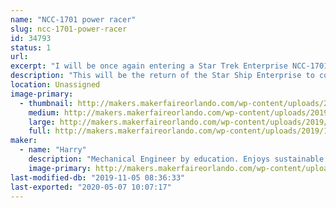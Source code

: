```yaml
---
name: "NCC-1701 power racer"
slug: ncc-1701-power-racer
id: 34793
status: 1
url: 
excerpt: "I will be once again entering a Star Trek Enterprise NCC-1701 themed power racer."
description: "This will be the return of the Star Ship Enterprise to compete in this years Power Racing event. The Enterprise won the award for most moxie points at the 2017 Orlando Maker Faire as well as the most overall points for the weekend. For the 2018 Orlando Maker Faire it won the most moxie points and came in second for most overall points. One of the unique features is that the engines double as T-shirt cannons!"
location: Unassigned
image-primary:
  - thumbnail: http://makers.makerfaireorlando.com/wp-content/uploads/2019/11/IMG_20191103_100859528-1-150x150.jpg
    medium: http://makers.makerfaireorlando.com/wp-content/uploads/2019/11/IMG_20191103_100859528-1-300x225.jpg
    large: http://makers.makerfaireorlando.com/wp-content/uploads/2019/11/IMG_20191103_100859528-1-1024x768.jpg
    full: http://makers.makerfaireorlando.com/wp-content/uploads/2019/11/IMG_20191103_100859528-1.jpg
maker:
  - name: "Harry"
    description: "Mechanical Engineer by education. Enjoys sustainable living projects. Currently have made or installed at my house: Roof mounted solar PV system; Three, 2 axis solar tracking arrays with 9 panels each; Solar hot water system; Solar home heating systems; Solar ovens; Aquaponics system with Tilapia; Chickens; Biodiesel production; normal gardening using dirt; and a 3000 gallon rainwater collection system. Also enjoy hacking things with Arduino. Member of the MakerFX Makerspace which is part of The Maker Effect Foundation, the group that puts on MakerFaire Orlando!"
    image-primary: http://makers.makerfaireorlando.com/wp-content/uploads/2018/07/24171806338_8d800da229_k-1-677x1024.jpg
last-modified-db: "2019-11-05 08:36:33"
last-exported: "2020-05-07 10:07:17"
---
```

